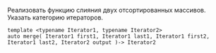Реализовать функцию слияния двух отсортированных массивов. Указать категорию итераторов.
```ShellSession
template <typename Iterator1, typename Iterator2>
auto merge( Iterator1 first1, Iterator1 last1, Iterator1 first2, Iterator1 last2, Iterator2 output )-> Iterator2
```
